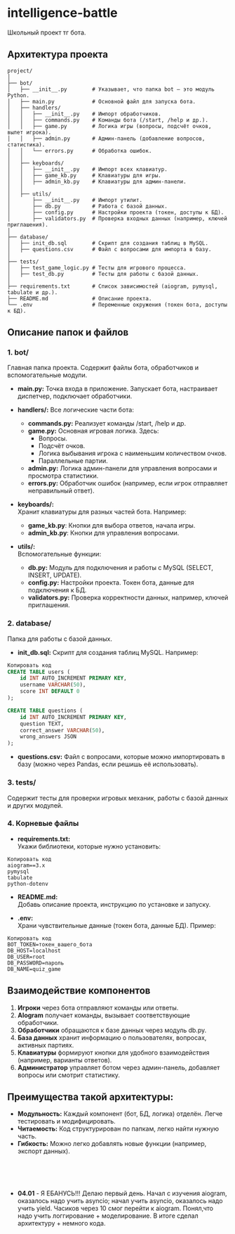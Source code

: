 # intelligence-battle
Школьный проект тг бота.

## Архитектура проекта
```
project/
│
├── bot/
│   ├── __init__.py        # Указывает, что папка bot — это модуль Python.
│   ├── main.py            # Основной файл для запуска бота.
│   ├── handlers/
│   │   ├── __init__.py    # Импорт обработчиков.
│   │   ├── commands.py    # Команды бота (/start, /help и др.).
│   │   ├── game.py        # Логика игры (вопросы, подсчёт очков, вылет игрока).
│   │   ├── admin.py       # Админ-панель (добавление вопросов, статистика).
│   │   └── errors.py      # Обработка ошибок.
│   │
│   ├── keyboards/
│   │   ├── __init__.py    # Импорт всех клавиатур.
│   │   ├── game_kb.py     # Клавиатуры для игры.
│   │   ├── admin_kb.py    # Клавиатуры для админ-панели.
│   │
│   ├── utils/
│       ├── __init__.py    # Импорт утилит.
│       ├── db.py          # Работа с базой данных.
│       ├── config.py      # Настройки проекта (токен, доступы к БД).
│       ├── validators.py  # Проверка входных данных (например, ключей приглашения).
│
├── database/
│   ├── init_db.sql        # Скрипт для создания таблиц в MySQL.
│   ├── questions.csv      # Файл с вопросами для импорта в базу.
│
├── tests/
│   ├── test_game_logic.py # Тесты для игрового процесса.
│   ├── test_db.py         # Тесты для работы с базой данных.
│
├── requirements.txt       # Список зависимостей (aiogram, pymysql, tabulate и др.).
├── README.md              # Описание проекта.
└── .env                   # Переменные окружения (токен бота, доступы к БД).
```

## Описание папок и файлов

### 1. bot/
Главная папка проекта. Содержит файлы бота, обработчиков и вспомогательные модули.

* **main.py:** Точка входа в приложение. Запускает бота, настраивает диспетчер, подключает обработчики.

* **handlers/:** Все логические части бота:
  * **commands.py:** Реализует команды /start, /help и др.
  * **game.py:** Основная игровая логика. Здесь:
    * Вопросы.
    * Подсчёт очков.
    * Логика выбывания игрока с наименьшим количеством очков.
    * Параллельные партии.
  * **admin.py:** Логика админ-панели для управления вопросами и просмотра статистики.
  * **errors.py:** Обработчик ошибок (например, если игрок отправляет неправильный ответ).
* **keyboards/:** <br>
  Хранит клавиатуры для разных частей бота. Например:
  * **game_kb.py**: Кнопки для выбора ответов, начала игры.
  * **admin_kb.py**: Кнопки для управления вопросами.
* **utils/:** <br>
Вспомогательные функции:
  * **db.py:** Модуль для подключения и работы с MySQL (SELECT, INSERT, UPDATE).
  * **config.py:** Настройки проекта. Токен бота, данные для подключения к БД.
  * **validators.py:** Проверка корректности данных, например, ключей приглашения.

### 2. database/
Папка для работы с базой данных.

* **init_db.sql:** Скрипт для создания таблиц MySQL. Например:
``` sql
Копировать код
CREATE TABLE users (
    id INT AUTO_INCREMENT PRIMARY KEY,
    username VARCHAR(50),
    score INT DEFAULT 0
);

CREATE TABLE questions (
    id INT AUTO_INCREMENT PRIMARY KEY,
    question TEXT,
    correct_answer VARCHAR(50),
    wrong_answers JSON
);
```
* **questions.csv:** Файл с вопросами, которые можно импортировать в базу (можно через Pandas, если решишь её использовать).

### 3. tests/
Содержит тесты для проверки игровых механик, работы с базой данных и других модулей.

### 4. Корневые файлы
* **requirements.txt:**
<br>Укажи библиотеки, которые нужно установить:

```plaintext
Копировать код
aiogram==3.x
pymysql
tabulate
python-dotenv
```
* **README.md:**
<br>Добавь описание проекта, инструкцию по установке и запуску.

* **.env:**
<br>Храни чувствительные данные (токен бота, данные БД). Пример:

```plaintext
Копировать код
BOT_TOKEN=токен_вашего_бота
DB_HOST=localhost
DB_USER=root
DB_PASSWORD=пароль
DB_NAME=quiz_game
```

## Взаимодействие компонентов
1. **Игроки** через бота отправляют команды или ответы.
2. **AIogram** получает команды, вызывает соответствующие обработчики.
3. **Обработчики** обращаются к базе данных через модуль db.py.
4. **База данных** хранит информацию о пользователях, вопросах, активных партиях.
5. **Клавиатуры** формируют кнопки для удобного взаимодействия (например, варианты ответов).
6. **Администратор** управляет ботом через админ-панель, добавляет вопросы или смотрит статистику.

## Преимущества такой архитектуры:
* **Модульность:** Каждый компонент (бот, БД, логика) отделён. Легче тестировать и модифицировать.
* **Читаемость:** Код структурирован по папкам, легко найти нужную часть.
* **Гибкость:** Можно легко добавлять новые функции (например, экспорт данных).


<br><br><br>
* **04.01** - Я ЕБАНУСЬ!!! Делаю первый день. Начал с изучения aiogram, оказалось надо учить asyncio; начал учить asyncio, оказалось надо учить yield. Часиков через 10 смог перейти к aiogram. Понял,что надо учить логгирование + моделирование. В итоге сделал архитектуру + немного кода.


